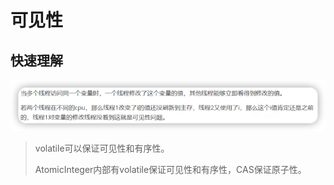 # 可见性

## 快速理解

![](img/b249871f.png)

> volatile可以保证可见性和有序性。
> 
> AtomicInteger内部有volatile保证可见性和有序性，CAS保证原子性。

